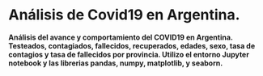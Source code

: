 # Análisis de Covid19 en Argentina.
**Análisis del avance y comportamiento del COVID19 en Argentina. Testeados, contagiados, fallecidos, recuperados, edades, sexo, tasa de contagios y tasa de fallecidos por provincia. Utilizo  el entorno Jupyter notebook y las librerias pandas, numpy, matplotlib, y seaborn.**

